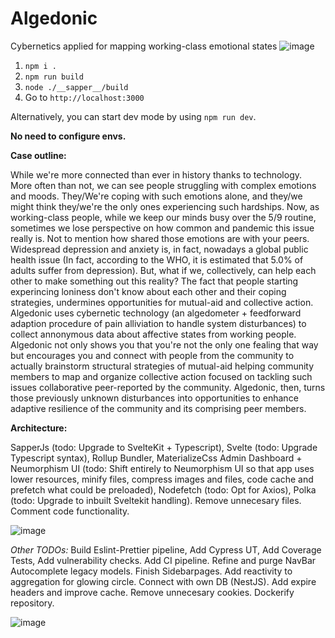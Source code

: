 # Algedonic
Cybernetics applied for mapping working-class emotional states
![image](https://user-images.githubusercontent.com/16574952/173205437-58eea16f-089f-4586-b6b9-8d9262c4c072.png)

1. `npm i .`
2. `npm run build`
3. `node ./__sapper__/build`
4. Go to `http://localhost:3000`

Alternatively, you can start dev mode by using `npm run dev`.

**No need to configure envs.**

**Case outline:**

 While we're more connected than ever in history thanks to
                    technology. More often than not, we can see people
                    struggling with complex emotions and moods. They/We're coping with
                    such emotions alone, and they/we might think they/we're the only ones
                    experiencing such hardships. Now, as working-class people,
                    while we keep our minds busy over the 5/9 routine, sometimes
                    we lose perspective on how common and pandemic this issue really is. Not to mention how
                    shared those emotions are with your peers. Widespread depression and anxiety is, in fact, nowadays a
                    global public health issue (In fact, according to the WHO, it is estimated that 5.0% of adults suffer from depression). But, what if we, collectively, can help each other to make something out this reality?
                    The fact that people starting experincing loniness don't know about each other and their coping strategies,
                    undermines opportunities for mutual-aid and collective
                    action. Algedonic uses cybernetic technology (an algedometer + feedforward adaption procedure of pain alliviation to handle system disturbances) to collect annonymous data about affective states
                    from working people. Algedonic not only shows you that you're not the only one fealing that way but encourages you and connect with people from the community to actually brainstorm structural strategies of mutual-aid helping community members to map and organize collective action focused on tackling such issues collaborative peer-reported by the community. Algedonic, then, turns those previously unknown disturbances into opportunities to enhance adaptive resilience of the community and its comprising peer members.
                  


**Architecture:**

SapperJs (todo: Upgrade to SvelteKit + Typescript), Svelte (todo: Upgrade Typescript syntax), Rollup Bundler, 
MaterializeCss Admin Dashboard + Neumorphism UI (todo: Shift entirely to Neumorphism UI so that app uses lower resources, minify files, compress images and files, code cache and prefetch what could be preloaded), Nodefetch (todo: Opt for Axios), Polka (todo: Upgrade to inbuilt Sveltekit handling). Remove unnecesary files. Comment code functionality.

![image](https://user-images.githubusercontent.com/16574952/173208359-533036c4-a0b8-4534-a0b9-cab551bdb679.png)


_Other TODOs:_ Build Eslint-Prettier pipeline, Add Cypress UT, Add Coverage Tests, Add vulnerability checks. Add CI pipeline. Refine and purge NavBar Autocomplete legacy models. Finish Sidebarpages. Add reactivity to aggregation for glowing circle. Connect with own DB (NestJS). Add expire headers and improve cache. Remove unnecesary cookies. Dockerify repository.

![image](https://user-images.githubusercontent.com/16574952/173208447-b130c0dd-18a4-4cb9-933b-2d2d20888895.png)

